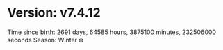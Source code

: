 # Version: v7.4.12
Time since birth: 2691 days, 64585 hours, 3875100 minutes, 232506000 seconds
Season: Winter ❄️
